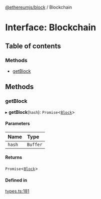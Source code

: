 [@ethereumjs/block](../README.md) / Blockchain

# Interface: Blockchain

## Table of contents

### Methods

- [getBlock](Blockchain.md#getblock)

## Methods

### getBlock

▸ **getBlock**(`hash`): `Promise`<[`Block`](../classes/Block.md)\>

#### Parameters

| Name | Type |
| :------ | :------ |
| `hash` | `Buffer` |

#### Returns

`Promise`<[`Block`](../classes/Block.md)\>

#### Defined in

[types.ts:181](https://github.com/ethereumjs/ethereumjs-monorepo/blob/master/packages/block/src/types.ts#L181)
